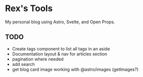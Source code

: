 # Rex's Tools

My personal blog using Astro, Svelte, and Open Props.

## TODO

- Create tags component to list all tags in an aside
- Documentation layout & nav for articles section
- pagination where needed
- add search
- get blog card image working with @astro/images (getImages?)
